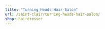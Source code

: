 ```yaml
---
title: "Turning Heads Hair Salon"
url: /saint-clair/turning-heads-hair-salon/
shop: hairdresser
---
```

